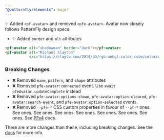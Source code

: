 ```yaml
---
"@patternfly/elements": major
---
```

✨ Added `<pf-avatar>` and removed `<pfe-avatar>`. Avatar now closely follows 
PatternFly design specs.

- ✨ Added `border` and `alt` attributes

```html
<pf-avatar alt="shadowman" border="dark"></pf-avatar>
<pf-avatar alt="Michael Clayton"
           src="https://clayto.com/2014/03/rgb-webgl-color-cube/colorcube.jpg"></pf-avatar>
```

### Breaking Changes
- ❌ Removed `name`, `pattern`, and `shape` attributes
- ❌ Removed `pfe-avatar:connected` event. Use `await pfeAvatar.updateComplete` instead
- ❌ Removed `pfe-avatar:options-shown`, `pfe-avatar:option-cleared`, `pfe-avatar:search-event`, and `pfe-avatar:option-selected` events.
- ❌ Removed `--pfe-*` CSS custom properties in favour of `--pf-*` ones. See ones. See ones. See ones. See ones. See ones. See ones. See ones. See [PFv4][PFv4] docs.

There are more changes than these, including breaking changes. See the 
[docs][docs] for more info.

[docs]: https://patternflyelements.org/components/avatar/
[PFv4]: https://patternfly.org/v4/
